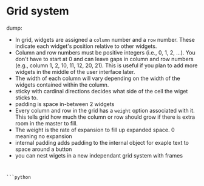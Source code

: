 
# Grid system 

dump:
- In grid, widgets are assigned a `column` number and a `row` number. These indicate each widget's position relative to other widgets.
- Column and row numbers must be positive integers (i.e., 0, 1, 2, ...). You don't have to start at 0 and can leave gaps in column and row numbers (e.g., column 1, 2, 10, 11, 12, 20, 21). This is useful if you plan to add more widgets in the middle of the user interface later.
- The width of each column will vary depending on the width of the widgets contained within the column.
- sticky with cardinal directions decides what side of the cell the wiget sticks to.
- padding is space in-between 2 widgets 
- Every column and row in the grid has a `weight` option associated with it. This tells grid how much the column or row should grow if there is extra room in the master to fill. 
- The weight is the rate of expansion to fill up expanded space. 0 meaning no expansion 
- internal padding adds padding to the internal object for exaple text to space around a button
- you can nest wigets in a new independant grid system with frames
```


```python

```